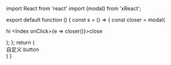 import React from 'react'
import {modal} from 'xReact';

export default function () {
const s = () => {
const closer = modal(<div>
hi
<Index onClick={e => closer()}>close</Index>
</div>);
};
return (
<div>
<Index onClick={ s }>自定义 button</Index>
</div>
)
}
